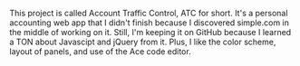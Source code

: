 This project is called Account Traffic Control, ATC for short. It's a personal accounting web app that I didn't finish because I discovered simple.com in the middle of working on it. Still, I'm keeping it on GitHub because I learned a TON about Javascipt and jQuery from it. Plus, I like the color scheme, layout of panels, and use of the Ace code editor.
